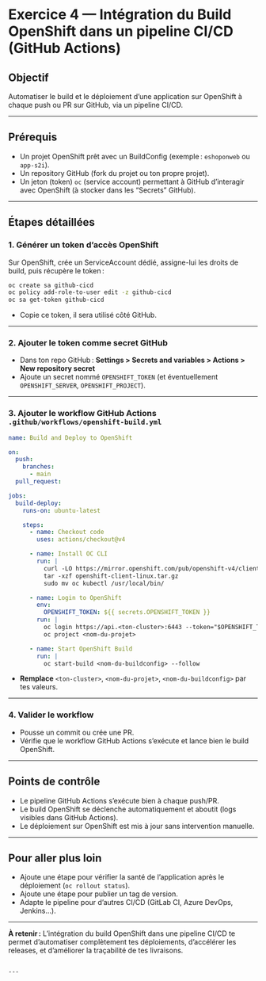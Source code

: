 # Exercice 4 — Intégration du Build OpenShift dans un pipeline CI/CD (GitHub Actions)

## Objectif

Automatiser le build et le déploiement d’une application sur OpenShift à chaque push ou PR sur GitHub, via un pipeline CI/CD.

---

## Prérequis

- Un projet OpenShift prêt avec un BuildConfig (exemple : `eshoponweb` ou `app-s2i`).
- Un repository GitHub (fork du projet ou ton propre projet).
- Un jeton (token) `oc` (service account) permettant à GitHub d’interagir avec OpenShift (à stocker dans les “Secrets” GitHub).

---

## Étapes détaillées

### 1. Générer un token d’accès OpenShift

Sur OpenShift, crée un ServiceAccount dédié, assigne-lui les droits de build, puis récupère le token :

```bash
oc create sa github-cicd
oc policy add-role-to-user edit -z github-cicd
oc sa get-token github-cicd
````

* Copie ce token, il sera utilisé côté GitHub.

---

### 2. Ajouter le token comme secret GitHub

* Dans ton repo GitHub :
  **Settings > Secrets and variables > Actions > New repository secret**
* Ajoute un secret nommé `OPENSHIFT_TOKEN` (et éventuellement `OPENSHIFT_SERVER`, `OPENSHIFT_PROJECT`).

---

### 3. Ajouter le workflow GitHub Actions `.github/workflows/openshift-build.yml`

```yaml
name: Build and Deploy to OpenShift

on:
  push:
    branches:
      - main
  pull_request:

jobs:
  build-deploy:
    runs-on: ubuntu-latest

    steps:
      - name: Checkout code
        uses: actions/checkout@v4

      - name: Install OC CLI
        run: |
          curl -LO https://mirror.openshift.com/pub/openshift-v4/clients/ocp/latest/openshift-client-linux.tar.gz
          tar -xzf openshift-client-linux.tar.gz
          sudo mv oc kubectl /usr/local/bin/

      - name: Login to OpenShift
        env:
          OPENSHIFT_TOKEN: ${{ secrets.OPENSHIFT_TOKEN }}
        run: |
          oc login https://api.<ton-cluster>:6443 --token="$OPENSHIFT_TOKEN" --insecure-skip-tls-verify=true
          oc project <nom-du-projet>

      - name: Start OpenShift Build
        run: |
          oc start-build <nom-du-buildconfig> --follow
```

* **Remplace** `<ton-cluster>`, `<nom-du-projet>`, `<nom-du-buildconfig>` par tes valeurs.

---

### 4. Valider le workflow

* Pousse un commit ou crée une PR.
* Vérifie que le workflow GitHub Actions s’exécute et lance bien le build OpenShift.

---

## Points de contrôle

* Le pipeline GitHub Actions s’exécute bien à chaque push/PR.
* Le build OpenShift se déclenche automatiquement et aboutit (logs visibles dans GitHub Actions).
* Le déploiement sur OpenShift est mis à jour sans intervention manuelle.

---

## Pour aller plus loin

* Ajoute une étape pour vérifier la santé de l’application après le déploiement (`oc rollout status`).
* Ajoute une étape pour publier un tag de version.
* Adapte le pipeline pour d’autres CI/CD (GitLab CI, Azure DevOps, Jenkins…).

---

**À retenir :**
L’intégration du build OpenShift dans une pipeline CI/CD te permet d’automatiser complètement tes déploiements, d’accélérer les releases, et d’améliorer la traçabilité de tes livraisons.

```

---
